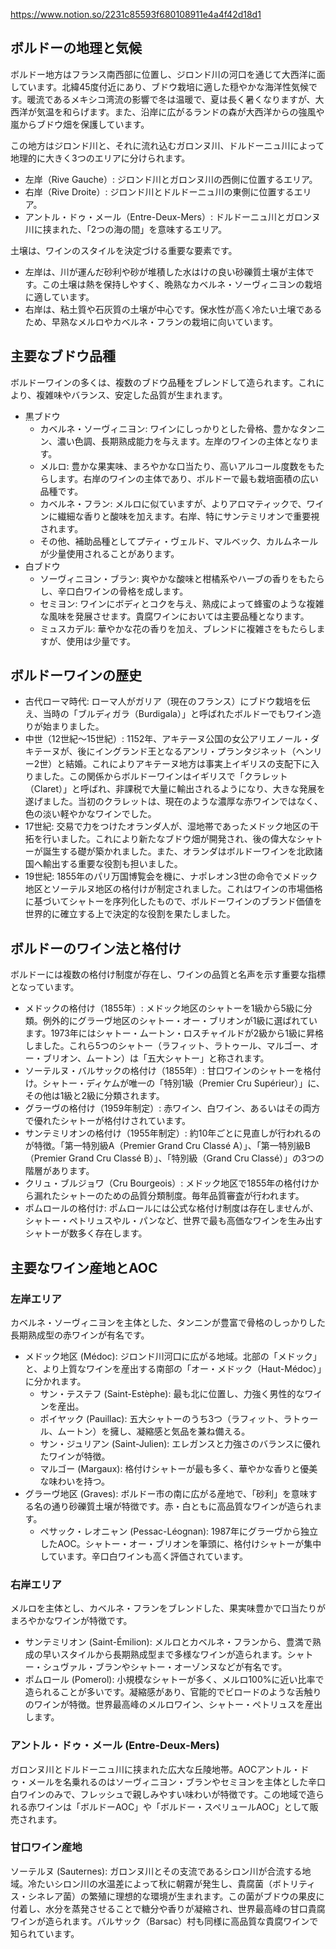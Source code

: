 https://www.notion.so/2231c85593f680108911e4a4f42d18d1

## ボルドーの地理と気候
ボルドー地方はフランス南西部に位置し、ジロンド川の河口を通じて大西洋に面しています。北緯45度付近にあり、ブドウ栽培に適した穏やかな海洋性気候です。暖流であるメキシコ湾流の影響で冬は温暖で、夏は長く暑くなりますが、大西洋が気温を和らげます。また、沿岸に広がるランドの森が大西洋からの強風や嵐からブドウ畑を保護しています。

この地方はジロンド川と、それに流れ込むガロンヌ川、ドルドーニュ川によって地理的に大きく3つのエリアに分けられます。
*   左岸（Rive Gauche）: ジロンド川とガロンヌ川の西側に位置するエリア。
*   右岸（Rive Droite）: ジロンド川とドルドーニュ川の東側に位置するエリア。
*   アントル・ドゥ・メール（Entre-Deux-Mers）: ドルドーニュ川とガロンヌ川に挟まれた、「2つの海の間」を意味するエリア。

土壌は、ワインのスタイルを決定づける重要な要素です。
*   左岸は、川が運んだ砂利や砂が堆積した水はけの良い砂礫質土壌が主体です。この土壌は熱を保持しやすく、晩熟なカベルネ・ソーヴィニヨンの栽培に適しています。
*   右岸は、粘土質や石灰質の土壌が中心です。保水性が高く冷たい土壌であるため、早熟なメルロやカベルネ・フランの栽培に向いています。

## 主要なブドウ品種
ボルドーワインの多くは、複数のブドウ品種をブレンドして造られます。これにより、複雑味やバランス、安定した品質が生まれます。
*   黒ブドウ
    *   カベルネ・ソーヴィニヨン: ワインにしっかりとした骨格、豊かなタンニン、濃い色調、長期熟成能力を与えます。左岸のワインの主体となります。
    *   メルロ: 豊かな果実味、まろやかな口当たり、高いアルコール度数をもたらします。右岸のワインの主体であり、ボルドーで最も栽培面積の広い品種です。
    *   カベルネ・フラン: メルロに似ていますが、よりアロマティックで、ワインに繊細な香りと酸味を加えます。右岸、特にサンテミリオンで重要視されます。
    *   その他、補助品種としてプティ・ヴェルド、マルベック、カルムネールが少量使用されることがあります。
*   白ブドウ
    *   ソーヴィニヨン・ブラン: 爽やかな酸味と柑橘系やハーブの香りをもたらし、辛口白ワインの骨格を成します。
    *   セミヨン: ワインにボディとコクを与え、熟成によって蜂蜜のような複雑な風味を発展させます。貴腐ワインにおいては主要品種となります。
    *   ミュスカデル: 華やかな花の香りを加え、ブレンドに複雑さをもたらしますが、使用は少量です。

## ボルドーワインの歴史
*   古代ローマ時代: ローマ人がガリア（現在のフランス）にブドウ栽培を伝え、当時の「ブルディガラ（Burdigala）」と呼ばれたボルドーでもワイン造りが始まりました。
*   中世（12世紀〜15世紀）: 1152年、アキテーヌ公国の女公アリエノール・ダキテーヌが、後にイングランド王となるアンリ・プランタジネット（ヘンリー2世）と結婚。これによりアキテーヌ地方は事実上イギリスの支配下に入りました。この関係からボルドーワインはイギリスで「クラレット（Claret）」と呼ばれ、非課税で大量に輸出されるようになり、大きな発展を遂げました。当初のクラレットは、現在のような濃厚な赤ワインではなく、色の淡い軽やかなワインでした。
*   17世紀: 交易で力をつけたオランダ人が、湿地帯であったメドック地区の干拓を行いました。これにより新たなブドウ畑が開発され、後の偉大なシャトーが誕生する礎が築かれました。また、オランダはボルドーワインを北欧諸国へ輸出する重要な役割も担いました。
*   19世紀: 1855年のパリ万国博覧会を機に、ナポレオン3世の命令でメドック地区とソーテルヌ地区の格付けが制定されました。これはワインの市場価格に基づいてシャトーを序列化したもので、ボルドーワインのブランド価値を世界的に確立する上で決定的な役割を果たしました。

## ボルドーのワイン法と格付け
ボルドーには複数の格付け制度が存在し、ワインの品質と名声を示す重要な指標となっています。
*   メドックの格付け（1855年）: メドック地区のシャトーを1級から5級に分類。例外的にグラーヴ地区のシャトー・オー・ブリオンが1級に選ばれています。1973年にはシャトー・ムートン・ロスチャイルドが2級から1級に昇格しました。これら5つのシャトー（ラフィット、ラトゥール、マルゴー、オー・ブリオン、ムートン）は「五大シャトー」と称されます。
*   ソーテルヌ・バルサックの格付け（1855年）: 甘口ワインのシャトーを格付け。シャトー・ディケムが唯一の「特別1級（Premier Cru Supérieur）」に、その他は1級と2級に分類されます。
*   グラーヴの格付け（1959年制定）: 赤ワイン、白ワイン、あるいはその両方で優れたシャトーが格付けされています。
*   サンテミリオンの格付け（1955年制定）: 約10年ごとに見直しが行われるのが特徴。「第一特別級A（Premier Grand Cru Classé A）」、「第一特別級B（Premier Grand Cru Classé B）」、「特別級（Grand Cru Classé）」の3つの階層があります。
*   クリュ・ブルジョワ（Cru Bourgeois）: メドック地区で1855年の格付けから漏れたシャトーのための品質分類制度。毎年品質審査が行われます。
*   ポムロールの格付け: ポムロールには公式な格付け制度は存在しませんが、シャトー・ペトリュスやル・パンなど、世界で最も高価なワインを生み出すシャトーが数多く存在します。

## 主要なワイン産地とAOC
### 左岸エリア
カベルネ・ソーヴィニヨンを主体とした、タンニンが豊富で骨格のしっかりした長期熟成型の赤ワインが有名です。
*   メドック地区 (Médoc): ジロンド川河口に広がる地域。北部の「メドック」と、より上質なワインを産出する南部の「オー・メドック（Haut-Médoc）」に分かれます。
    *   サン・テステフ (Saint-Estèphe): 最も北に位置し、力強く男性的なワインを産出。
    *   ポイヤック (Pauillac): 五大シャトーのうち3つ（ラフィット、ラトゥール、ムートン）を擁し、凝縮感と気品を兼ね備える。
    *   サン・ジュリアン (Saint-Julien): エレガンスと力強さのバランスに優れたワインが特徴。
    *   マルゴー (Margaux): 格付けシャトーが最も多く、華やかな香りと優美な味わいを持つ。
*   グラーヴ地区 (Graves): ボルドー市の南に広がる産地で、「砂利」を意味する名の通り砂礫質土壌が特徴です。赤・白ともに高品質なワインが造られます。
    *   ペサック・レオニャン (Pessac-Léognan): 1987年にグラーヴから独立したAOC。シャトー・オー・ブリオンを筆頭に、格付けシャトーが集中しています。辛口白ワインも高く評価されています。

### 右岸エリア
メルロを主体とし、カベルネ・フランをブレンドした、果実味豊かで口当たりがまろやかなワインが特徴です。
*   サンテミリオン (Saint-Émilion): メルロとカベルネ・フランから、豊満で熟成の早いスタイルから長期熟成型まで多様なワインが造られます。シャトー・シュヴァル・ブランやシャトー・オーゾンヌなどが有名です。
*   ポムロール (Pomerol): 小規模なシャトーが多く、メルロ100%に近い比率で造られることが多いです。凝縮感があり、官能的でビロードのような舌触りのワインが特徴。世界最高峰のメルロワイン、シャトー・ペトリュスを産出します。

### アントル・ドゥ・メール (Entre-Deux-Mers)
ガロンヌ川とドルドーニュ川に挟まれた広大な丘陵地帯。AOCアントル・ドゥ・メールを名乗れるのはソーヴィニヨン・ブランやセミヨンを主体とした辛口白ワインのみで、フレッシュで親しみやすい味わいが特徴です。この地域で造られる赤ワインは「ボルドーAOC」や「ボルドー・スペリュールAOC」として販売されます。

### 甘口ワイン産地
ソーテルヌ (Sauternes): ガロンヌ川とその支流であるシロン川が合流する地域。冷たいシロン川の水温差によって秋に朝霧が発生し、貴腐菌（ボトリティス・シネレア菌）の繁殖に理想的な環境が生まれます。この菌がブドウの果皮に付着し、水分を蒸発させることで糖分や香りが凝縮され、世界最高峰の甘口貴腐ワインが造られます。バルサック（Barsac）村も同様に高品質な貴腐ワインで知られています。